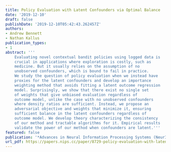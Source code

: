 ```yaml
---
title: Policy Evaluation with Latent Confounders via Optimal Balance
date: '2019-12-10'
draft: false
publishDate: '2019-12-10T05:42:43.262457Z'
authors:
- Andrew Bennett
- Nathan Kallus
publication_types:
- 1
abstract: '''
    Evaluating novel contextual bandit policies using logged data is
    crucial in applications where exploration is costly, such as
    medicine. But it usually relies on the assumption of no
    unobserved confounders, which is bound to fail in practice.
    We study the question of policy evaluation when we instead have
    proxies for the latent confounders and develop an importance
    weighting method that avoids fitting a latent outcome regression
    model. Surprisingly, we show that there exist no single set
    of weights that give unbiased evaluation regardless of
    outcome model, unlike the case with no unobserved confounders
    where density ratios are sufficient. Instead, we propose an
    adversarial objective and weights that minimize it, ensuring
    sufficient balance in the latent confounders regardless of
    outcome model. We develop theory characterizing the consistency
    of our method and tractable algorithms for it. Empirical results
    validate the power of our method when confounders are latent.'''
featured: false
publication: '*Advances in Neural Information Processing Systems (NeurIPS)*'
url_pdf: https://papers.nips.cc/paper/8729-policy-evaluation-with-latent-confounders-via-optimal-balance.pdf
---
```


